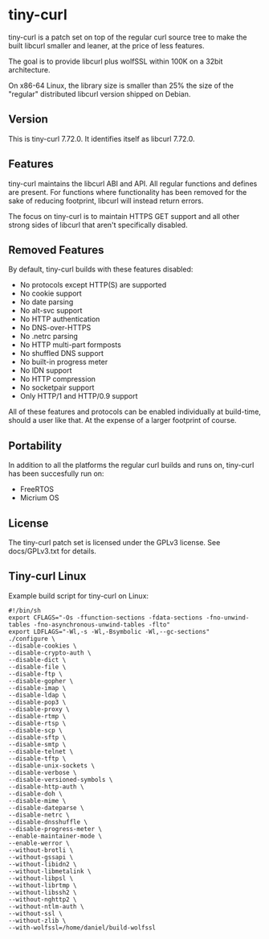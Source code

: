 # tiny-curl

tiny-curl is a patch set on top of the regular curl source tree to make the
built libcurl smaller and leaner, at the price of less features.

The goal is to provide libcurl plus wolfSSL within 100K on a 32bit
architecture.

On x86-64 Linux, the library size is smaller than 25% the size of the
"regular" distributed libcurl version shipped on Debian.

## Version

This is tiny-curl 7.72.0. It identifies itself as libcurl 7.72.0.

## Features

tiny-curl maintains the libcurl ABI and API. All regular functions and defines
are present. For functions where functionality has been removed for the sake of
reducing footprint, libcurl will instead return errors.

The focus on tiny-curl is to maintain HTTPS GET support and all other strong
sides of libcurl that aren't specifically disabled.

## Removed Features

By default, tiny-curl builds with these features disabled:

- No protocols except HTTP(S) are supported
- No cookie support
- No date parsing
- No alt-svc support
- No HTTP authentication
- No DNS-over-HTTPS
- No .netrc parsing
- No HTTP multi-part formposts
- No shuffled DNS support
- No built-in progress meter
- No IDN support
- No HTTP compression
- No socketpair support
- Only HTTP/1 and HTTP/0.9 support

All of these features and protocols can be enabled individually at build-time,
should a user like that. At the expense of a larger footprint of course.

## Portability

In addition to all the platforms the regular curl builds and runs on,
tiny-curl has been succesfully run on:

 - FreeRTOS
 - Micrium OS

## License

The tiny-curl patch set is licensed under the GPLv3 license. See docs/GPLv3.txt
for details.

## Tiny-curl Linux

Example build script for tiny-curl on Linux:

    #!/bin/sh
    export CFLAGS="-Os -ffunction-sections -fdata-sections -fno-unwind-tables -fno-asynchronous-unwind-tables -flto"
    export LDFLAGS="-Wl,-s -Wl,-Bsymbolic -Wl,--gc-sections"
    ./configure \
    --disable-cookies \
    --disable-crypto-auth \
    --disable-dict \
    --disable-file \
    --disable-ftp \
    --disable-gopher \
    --disable-imap \
    --disable-ldap \
    --disable-pop3 \
    --disable-proxy \
    --disable-rtmp \
    --disable-rtsp \
    --disable-scp \
    --disable-sftp \
    --disable-smtp \
    --disable-telnet \
    --disable-tftp \
    --disable-unix-sockets \
    --disable-verbose \
    --disable-versioned-symbols \
    --disable-http-auth \
    --disable-doh \
    --disable-mime \
    --disable-dateparse \
    --disable-netrc \
    --disable-dnsshuffle \
    --disable-progress-meter \
    --enable-maintainer-mode \
    --enable-werror \
    --without-brotli \
    --without-gssapi \
    --without-libidn2 \
    --without-libmetalink \
    --without-libpsl \
    --without-librtmp \
    --without-libssh2 \
    --without-nghttp2 \
    --without-ntlm-auth \
    --without-ssl \
    --without-zlib \
    --with-wolfssl=/home/daniel/build-wolfssl
